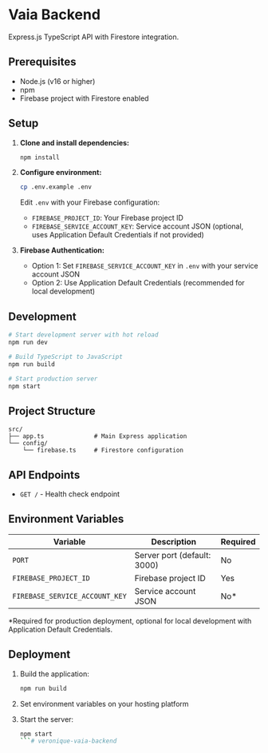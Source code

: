 # Vaia Backend

Express.js TypeScript API with Firestore integration.

## Prerequisites

- Node.js (v16 or higher)
- npm
- Firebase project with Firestore enabled

## Setup

1. **Clone and install dependencies:**
   ```bash
   npm install
   ```

2. **Configure environment:**
   ```bash
   cp .env.example .env
   ```
   
   Edit `.env` with your Firebase configuration:
   - `FIREBASE_PROJECT_ID`: Your Firebase project ID
   - `FIREBASE_SERVICE_ACCOUNT_KEY`: Service account JSON (optional, uses Application Default Credentials if not provided)

3. **Firebase Authentication:**
   - Option 1: Set `FIREBASE_SERVICE_ACCOUNT_KEY` in `.env` with your service account JSON
   - Option 2: Use Application Default Credentials (recommended for local development)

## Development

```bash
# Start development server with hot reload
npm run dev

# Build TypeScript to JavaScript
npm run build

# Start production server
npm start
```

## Project Structure

```
src/
├── app.ts              # Main Express application
└── config/
    └── firebase.ts     # Firestore configuration
```

## API Endpoints

- `GET /` - Health check endpoint

## Environment Variables

| Variable | Description | Required |
|----------|-------------|----------|
| `PORT` | Server port (default: 3000) | No |
| `FIREBASE_PROJECT_ID` | Firebase project ID | Yes |
| `FIREBASE_SERVICE_ACCOUNT_KEY` | Service account JSON | No* |

*Required for production deployment, optional for local development with Application Default Credentials.

## Deployment

1. Build the application:
   ```bash
   npm run build
   ```

2. Set environment variables on your hosting platform

3. Start the server:
   ```bash
   npm start
   ```# veronique-vaia-backend
